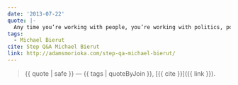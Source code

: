 ```yaml
---
date: '2013-07-22'
quote: |-
  Any time you’re working with people, you’re working with politics, power struggles, turf battles, personality clashes. I realized early on it wasn’t enough to have a good idea or do a good design. You have to be able to persuade other people that your idea is right or your design is good, or else it’s never going to exist.
tags:
  - Michael Bierut
cite: Step Q&A Michael Bierut
link: http://adamsmorioka.com/step-qa-michael-bierut/
---
```


> {{ quote | safe }}
> — {{ tags | quoteByJoin }}, [{{ cite }}]({{ link }}).

